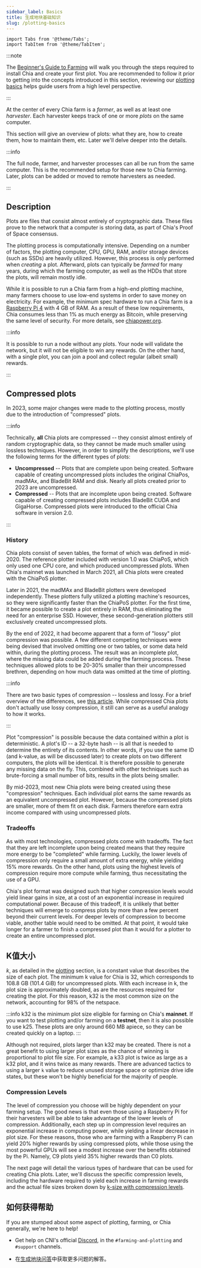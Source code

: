 ```yaml
---
sidebar_label: Basics
title: 生成地块基础知识
slug: /plotting-basics
---
```


```mdx-code-block
import Tabs from '@theme/Tabs';
import TabItem from '@theme/TabItem';
```

:::note

The [Beginner's Guide to Farming](/farming-guide) will walk you through the steps required to install Chia and create your first plot. You are recommended to follow it prior to getting into the concepts introduced in this section, reviewing our [plotting basics](https://www.chia.net/2021/02/22/plotting-basics/) helps guide users from a high level perspective.

:::

At the center of every Chia farm is a _farmer_, as well as at least one _harvester_. Each harvester keeps track of one or more _plots_ on the same computer.

This section will give an overview of plots: what they are, how to create them, how to maintain them, etc. Later we'll delve deeper into the details.

:::info

The full node, farmer, and harvester processes can all be run from the same computer. This is the recommended setup for those new to Chia farming. Later, plots can be added or moved to remote harvesters as needed.

:::

## Description

Plots are files that consist almost entirely of cryptographic data. These files prove to the network that a computer is storing data, as part of Chia's Proof of Space consensus.

The plotting process is computationally intensive. Depending on a number of factors, the plotting computer, CPU, GPU, RAM, and/or storage devices (such as SSDs) are heavily utilized. However, this process is only performed when _creating_ a plot. Afterward, plots can typically be _farmed_ for many years, during which the farming computer, as well as the HDDs that store the plots, will remain mostly idle.

While it is possible to run a Chia farm from a high-end plotting machine, many farmers choose to use low-end systems in order to save money on electricity. For example, the minimum spec hardware to run a Chia farm is a [Raspberry Pi 4](/installation#raspberry-pi) with 4 GB of RAM. As a result of these low requirements, Chia consumes less than 1% as much energy as Bitcoin, while preserving the same level of security. For more details, see [chiapower.org](https://chiapower.org/).

:::info

It is possible to run a node without any plots. Your node will validate the network, but it will not be eligible to win any rewards. On the other hand, with a single plot, you can join a pool and collect regular (albeit small) rewards.

:::

## Compressed plots

In 2023, some major changes were made to the plotting process, mostly due to the introduction of "compressed" plots.

:::info

Technically, **all** Chia plots are compressed -- they consist almost entirely of random cryptographic data, so they cannot be made much smaller using lossless techniques. However, in order to simplify the descriptions, we'll use the following terms for the different types of plots:
* **Uncompressed** -- Plots that are complete upon being created. Software capable of creating uncompressed plots includes the original ChiaPos, madMAx, and BladeBit RAM and disk. Nearly all plots created prior to 2023 are uncompressed.
* **Compressed** -- Plots that are incomplete upon being created. Software capable of creating compressed plots includes BladeBit CUDA and GigaHorse. Compressed plots were introduced to the official Chia software in version 2.0.

:::

### History

Chia plots consist of seven tables, the format of which was defined in mid-2020. The reference plotter included with version 1.0 was ChiaPoS, which only used one CPU core, and which produced uncompressed plots. When Chia's mainnet was launched in March 2021, all Chia plots were created with the ChiaPoS plotter.

Later in 2021, the madMAx and BladeBit plotters were developed independently. These plotters fully utilized a plotting machine's resources, so they were significantly faster than the ChiaPoS plotter. For the first time, it became possible to create a plot entirely in RAM, thus eliminating the need for an enterprise SSD. However, these second-generation plotters still exclusively created uncompressed plots.

By the end of 2022, it had become apparent that a form of "lossy" plot compression was possible. A few different competing techniques were being devised that involved omitting one or two tables, or some data held  within, during the plotting process. The result was an incomplete plot, where the missing data could be added during the farming process. These techniques allowed plots to be 20-30% smaller than their uncompressed brethren, depending on how much data was omitted at the time of plotting.

:::info

There are two basic types of compression -- lossless and lossy. For a brief overview of the differences, see [this article](https://www.howtogeek.com/744381/lossy-vs-lossless-compression-whats-the-difference/). While compressed Chia plots don't actually use lossy compression, it still can serve as a useful analogy to how it works.

:::

Plot "compression" is possible because the data contained within a plot is deterministic. A plot's ID -- a 32-byte hash -- is all that is needed to determine the entirety of its contents. In other words, if you use the same ID (and k-value, as will be discussed later) to create plots on two different computers, the plots will be identical. It is therefore possible to generate any missing data on the fly. This, combined with other techniques such as brute-forcing a small number of bits, results in the plots being smaller.

By mid-2023, most new Chia plots were being created using these "compression" techniques. Each individual plot earns the same rewards as an equivalent uncompressed plot. However, because the compressed plots are smaller, more of them fit on each disk. Farmers therefore earn extra income compared with using uncompressed plots.

### Tradeoffs

As with most technologies, compressed plots come with tradeoffs. The fact that they are left incomplete upon being created means that they require more energy to be "completed" while farming. Luckily, the lower levels of compression only require a small amount of extra energy, while yielding 15% more rewards. On the other hand, plots using the highest levels of compression require more compute while farming, thus necessitating the use of a GPU.

Chia's plot format was designed such that higher compression levels would yield linear gains in size, at a cost of an exponential increase in required computational power. Because of this tradeoff, it is unlikely that better techniques will emerge to compress plots by more than a few percent beyond their current levels. For deeper levels of compression to become viable, another table would need to be omitted. At that point, it would take longer for a farmer to finish a compressed plot than it would for a plotter to create an entire uncompressed plot.

## K值大小

_k_, as detailed in the [plotting](/proof-of-space#plotting) section, is a constant value that describes the size of each plot. The minimum k value for Chia is 32, which corresponds to 108.8 GB (101.4 GiB) for uncompressed plots. With each increase in k, the plot size is approximately doubled, as are the resources required for creating the plot. For this reason, k32 is the most common size on the network, accounting for 98% of the netspace.

:::info
k32 is the minimum plot size eligible for farming on Chia's **mainnet**. If you want to test plotting and/or farming on a **testnet**, then it is also possible to use k25. These plots are only around 660 MB apiece, so they can be created quickly on a laptop.
:::

Although not required, plots larger than k32 may be created. There is not a great benefit to using larger plot sizes as the chance of winning is proportional to plot file size. For example, a k33 plot is twice as large as a k32 plot, and it wins twice as many rewards. There are advanced tactics to using a larger `k` value to reduce unused storage space or optimize drive idle states, but these won't be highly beneficial for the majority of people.

### Compression Levels

The level of compression you choose will be highly dependent on your farming setup. The good news is that even those using a Raspberry Pi for their harvesters will be able to take advantage of the lower levels of compression. Additionally, each step up in compression level requires an exponential increase in computing power, while yielding a linear decrease in plot size. For these reasons, those who are farming with a Raspberry Pi can yield 20% higher rewards by using compressed plots, while those using the most powerful GPUs will see a modest increase over the benefits obtained by the Pi. Namely, C9 plots yield 35% higher rewards than C0 plots.

The next page will detail the various types of hardware that can be used for creating Chia plots. Later, we'll discuss the specific compression levels, including the hardware required to yield each increase in farming rewards and the actual file sizes broken down by [k-size with compression levels](https://docs.chia.net/k-sizes).


## 如何获得帮助

If you are stumped about some aspect of plotting, farming, or Chia generally, we're here to help!

- Get help on CNI's official [Discord](https://discord.gg/chia), in the `#farming-and-plotting` and `#support` channels.

- 在[生成地块问答](/plotting-faq)中获取更多问题的解答。
